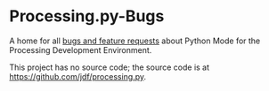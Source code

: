 Processing.py-Bugs
==================

A home for all [bugs and feature requests](https://github.com/jdf/processing.py-bugs/issues)
about Python Mode for the Processing Development Environment.

This project has no source code; the source code is at https://github.com/jdf/processing.py.